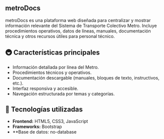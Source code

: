 ## metroDocs 

metroDocs es una plataforma web diseñada para centralizar y mostrar información relevante del Sistema de Transporte Colectivo Metro. Incluye procedimientos operativos, datos de líneas, manuales, documentación técnica y otros recursos útiles para personal técnico.

## 🚇 Características principales

- Información detallada por línea del Metro.
- Procedimientos técnicos y operativos.
- Documentación descargable (manuales, bloques de texto, instructivos, etc.).
- Interfaz responsiva y accesible.
- Navegación estructurada por temas y categorías.

## 🧱 Tecnologías utilizadas

- **Frontend:** HTML5, CSS3, JavaScript
- **Frameworks:** Bootstrap
- **Base de datos: no-database

